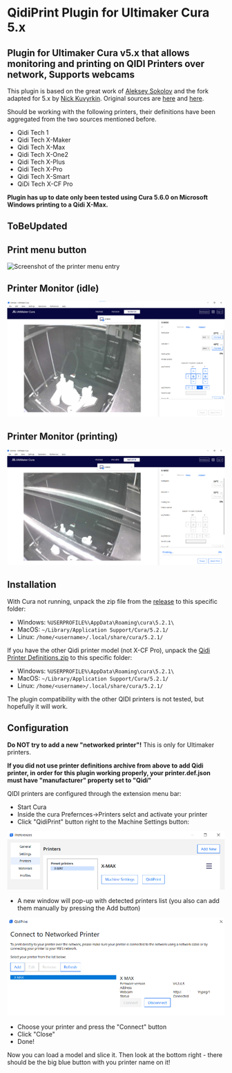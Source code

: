# QidiPrint Plugin for Ultimaker Cura 5.x

## Plugin for Ultimaker Cura v5.x that allows monitoring and printing on QIDI Printers over network, Supports webcams

This plugin is based on the great work of [Aleksey Sokolov](https://github.com/alkaes) and the fork adapted for 5.x by [Nick Kuvyrkin](https://github.com/nkuvyrkin). Original sources are [here](https://github.com/alkaes/QidiPrint) and [here](https://github.com/nkuvyrkin/Ultimaker-Cura-v5.x-QIDI-X-CF-Pro-Plugin).

Should be working with the following printers, their definitions have been aggregated from the two sources mentioned before.

* Qidi Tech 1
* Qidi Tech X-Maker
* Qidi Tech X-Max
* Qidi Tech X-One2
* Qidi Tech X-Plus
* Qidi Tech X-Pro
* Qidi Tech X-Smart
* QiDi Tech X-CF Pro

__Plugin has up to date only been tested using Cura 5.6.0 on Microsoft Windows printing to a Qidi X-Max.__

## ToBeUpdated

## Print menu button
![Screenshot of the printer menu entry](screenshots/SendToXCFPro.png)
## Printer Monitor (idle)
![Screenshot of the printer menu entry](screenshots/printerMonitorIdle.png)
## Printer Monitor (printing)
![Screenshot of the printer menu entry](screenshots/printerMonitorPrinting.png)

## Installation

With Cura not running, unpack the zip file from the
[release](https://github.com/nkuvyrkin/Ultimaker-Cura-v5.x-QIDI-Printer-Plugin/releases/latest) to this specific folder:

  * Windows: `%USERPROFILE%\AppData\Roaming\cura\5.2.1\`
  * MacOS: `~/Library/Application Support/Cura/5.2.1/`
  * Linux: `/home/<username>/.local/share/cura/5.2.1/`

If you have the other Qidi printer model (not X-CF Pro), unpack the [Qidi Printer Definitions.zip](https://github.com/alkaes/Qidi-Printer-Definitions/releases/download/1.0/Qidi-Printer-Definitions.v1.0.zip) to this specific folder:
  * Windows: `%USERPROFILE%\AppData\Roaming\cura\5.2.1\`
  * MacOS: `~/Library/Application Support/Cura/5.2.1/`
  * Linux: `/home/<username>/.local/share/cura/5.2.1/`

The plugin compatibility with the other QIDI printers is not tested, but hopefully it will work.

## Configuration

**Do NOT try to add a new "networked printer"!** This is only for Ultimaker printers.

**If you did not use printer definitions archive from above to add Qidi printer, in order for this plugin working properly, your printer.def.json must have "manufacturer" property set to "Qidi"**

QIDI printers are configured through the extension menu bar:

* Start Cura
* Inside the cura Prefernces->Printers selct and activate your printer
* Click "QidiPrint" button right to the Machine Settings button:

![Screenshot of the printer menu entry](screenshots/printerMenu.png)

* A new window will pop-up with detected printers list (you also can add them manually by pressing the Add button)

![Screenshot of the discovery dialog](screenshots/QidiPrint.png)

* Choose your printer and press the "Connect" button
* Click "Close"
* Done!

Now you can load a model and slice it. Then look at the bottom right - there
should be the big blue button with you printer name on it!
